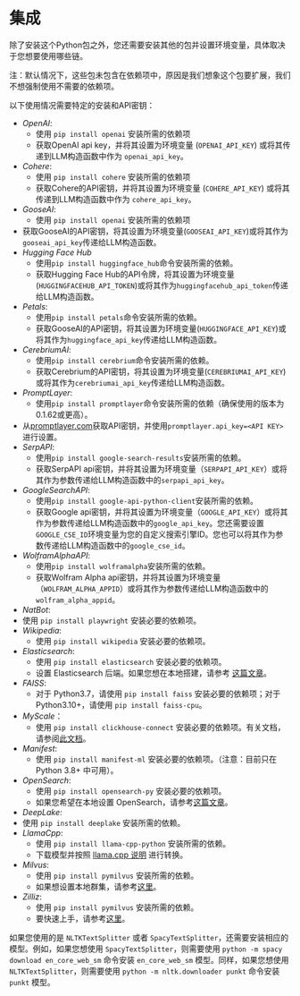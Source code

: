 # 集成

除了安装这个Python包之外，您还需要安装其他的包并设置环境变量，具体取决于您想要使用哪些链。

注：默认情况下，这些包未包含在依赖项中，原因是我们想象这个包要扩展，我们不想强制使用不需要的依赖项。

以下使用情况需要特定的安装和API密钥：

- _OpenAI_:
  - 使用 `pip install openai` 安装所需的依赖项
  - 获取OpenAI api key，并将其设置为环境变量 (`OPENAI_API_KEY`) 或将其传递到LLM构造函数中作为 `openai_api_key`。
- _Cohere_:
  - 使用 `pip install cohere` 安装所需的依赖项
  - 获取Cohere的API密钥，并将其设置为环境变量 (`COHERE_API_KEY`) 或将其传递到LLM构造函数中作为 `cohere_api_key`。
- _GooseAI_:
  - 使用 `pip install openai` 安装所需的依赖项
- 获取GooseAI的API密钥，将其设置为环境变量(`GOOSEAI_API_KEY`)或将其作为`gooseai_api_key`传递给LLM构造函数。
- _Hugging Face Hub_
  - 使用`pip install huggingface_hub`命令安装所需的依赖。
  - 获取Hugging Face Hub的API令牌，将其设置为环境变量(`HUGGINGFACEHUB_API_TOKEN`)或将其作为`huggingfacehub_api_token`传递给LLM构造函数。
- _Petals_:
  - 使用`pip install petals`命令安装所需的依赖。
  - 获取GooseAI的API密钥，将其设置为环境变量(`HUGGINGFACE_API_KEY`)或将其作为`huggingface_api_key`传递给LLM构造函数。
- _CerebriumAI_:
  - 使用`pip install cerebrium`命令安装所需的依赖。
  - 获取Cerebrium的API密钥，将其设置为环境变量(`CEREBRIUMAI_API_KEY`)或将其作为`cerebriumai_api_key`传递给LLM构造函数。
- _PromptLayer_:
  - 使用`pip install promptlayer`命令安装所需的依赖（确保使用的版本为0.1.62或更高）。
- 从[promptlayer.com](http://www.promptlayer.com)获取API密钥，并使用`promptlayer.api_key=<API KEY>`进行设置。
- _SerpAPI_:
  - 使用`pip install google-search-results`安装所需的依赖。
  - 获取SerpAPI api密钥，并将其设置为环境变量（`SERPAPI_API_KEY`）或将其作为参数传递给LLM构造函数中的`serpapi_api_key`。
- _GoogleSearchAPI_:
  - 使用`pip install google-api-python-client`安装所需的依赖。
  - 获取Google api密钥，并将其设置为环境变量（`GOOGLE_API_KEY`）或将其作为参数传递给LLM构造函数中的`google_api_key`。您还需要设置`GOOGLE_CSE_ID`环境变量为您的自定义搜索引擎ID。您也可以将其作为参数传递给LLM构造函数中的`google_cse_id`。
- _WolframAlphaAPI_:
  - 使用`pip install wolframalpha`安装所需的依赖。
  - 获取Wolfram Alpha api密钥，并将其设置为环境变量（`WOLFRAM_ALPHA_APPID`）或将其作为参数传递给LLM构造函数中的`wolfram_alpha_appid`。
- _NatBot_:
- 使用 `pip install playwright` 安装必要的依赖项。
- _Wikipedia_:
  - 使用 `pip install wikipedia` 安装必要的依赖项。
- _Elasticsearch_:
  - 使用 `pip install elasticsearch` 安装必要的依赖项。
  - 设置 Elasticsearch 后端。如果您想在本地搭建，请参考 [这篇文章](https://www.elastic.co/guide/en/elasticsearch/reference/7.17/getting-started.html)。
- _FAISS_:
  - 对于 Python3.7，请使用 `pip install faiss` 安装必要的依赖项；对于 Python3.10+，请使用 `pip install faiss-cpu`。
- _MyScale_：
  - 使用 `pip install clickhouse-connect` 安装必要的依赖项。有关文档，请参阅[此文档](https://docs.myscale.com/en/overview/)。
- _Manifest_:
  - 使用 `pip install manifest-ml` 安装必要的依赖项。（注意：目前只在 Python 3.8+ 中可用）。
- _OpenSearch_:
  - 使用 `pip install opensearch-py` 安装必要的依赖项。
  - 如果您希望在本地设置 OpenSearch，请参考[这篇文章](https://opensearch.org/docs/latest/)。
- _DeepLake_:
- 使用 `pip install deeplake` 安装所需的依赖。
- _LlamaCpp_:
  - 使用 `pip install llama-cpp-python` 安装所需的依赖。
  - 下载模型并按照 [llama.cpp 说明](https://github.com/ggerganov/llama.cpp) 进行转换。
- _Milvus_:
  - 使用 `pip install pymilvus` 安装所需的依赖。
  - 如果想设置本地群集，请参考[这里](https://milvus.io/docs)。
- _Zilliz_:
  - 使用 `pip install pymilvus` 安装所需的依赖。
  - 要快速上手，请参考[这里](https://zilliz.com/doc/quick_start)。


如果您使用的是 `NLTKTextSplitter` 或者 `SpacyTextSplitter`，还需要安装相应的模型。例如，如果您想使用 `SpacyTextSplitter`，则需要使用 `python -m spacy download en_core_web_sm` 命令安装 `en_core_web_sm` 模型。同样，如果您想使用 `NLTKTextSplitter`，则需要使用 `python -m nltk.downloader punkt` 命令安装 `punkt` 模型。